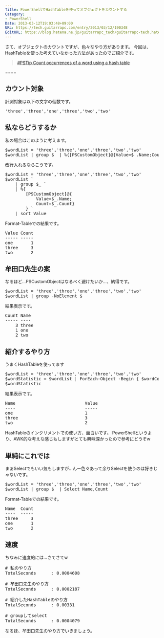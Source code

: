 ```yaml
---
Title: PowerShellでHashTableを使ってオブジェクトをカウントする
Category:
- PowerShell
Date: 2013-03-12T19:03:48+09:00
URL: https://tech.guitarrapc.com/entry/2013/03/12/190348
EditURL: https://blog.hatena.ne.jp/guitarrapc_tech/guitarrapc-tech.hatenablog.com/atom/entry/11696248318757675540
---
```


さて、オブジェクトのカウントですが、色々なやり方があります。
今回は、HashTableを使った考えていなかった方法があったのでご紹介です。

<blockquote><a href="http://www.powershellmagazine.com/2013/01/21/pstip-count-occurrences-of-a-word-using-a-hash-table/" target="_blank">#PSTip Count occurrences of a word using a hash table</a></blockquote>

====


<h2>カウント対象</h2>
計測対象は以下の文字の個数です。
<pre class="brush: powershell">
'three','three','one','three','two','two'
</pre>

<h2>私ならどうするか</h2>
私の場合はこのように考えます。
<pre class="brush: powershell">
$wordList = 'three','three','one','three','two','two'
$wordList | group $_ | %{[PSCustomObject]@{Value=$_.Name;Count=$_.Count}} | sort Value
</pre>

改行入れるならこうです。
<pre class="brush: powershell">
$wordList = 'three','three','one','three','two','two'
$wordList `
    | group $_ `
    | %{
        [PSCustomObject]@{
            Value=$_.Name;
            Count=$_.Count}
        } `
    | sort Value
</pre>

Format-Tableでの結果です。
<pre class="brush: powershell">
Value Count
----- -----
one       1
three     3
two       2
</pre>

<h2>牟田口先生の案</h2>
なるほど…PSCustomObjectはなるべく避けたいか…、納得です。
<pre class="brush: powershell">
$wordList = 'three','three','one','three','two','two'
$wordList | group -NoElement $_
</pre>

結果表示です。
<pre class="brush: powershell">
Count Name                     
----- ----                     
    3 three                    
    1 one                      
    2 two 
</pre>

<h2>紹介するやり方</h2>
うまくHashTableを使ってます
<pre class="brush: powershell">
$wordList = 'three','three','one','three','two','two'
$wordStatistic = $wordList | ForEach-Object -Begin { $wordCounts=@{} } -Process { $wordCounts.$_++ } -End { $wordCounts }
$wordStatistic
</pre>

結果表示です。
<pre class="brush: powershell">
Name                           Value                                                           
----                           -----
one                            1                                                         
three                          3
two                            2
</pre>

HashTableのインクリメントでの使い方、面白いです。
PowerShellというより、AWK的な考えな感じもしますがとても興味深かったので参考にどうぞw


<h2>単純にこれでは</h2>
まぁSelectでもいい気もしますが…んー色々あって余りSelectを使うのは好きじゃないです。
<pre class="brush: powershell">
$wordList = 'three','three','one','three','two','two'
$wordList | group $_ | Select Name,Count
</pre>

Format-Tableでの結果です。
<pre class="brush: powershell">
Name  Count
----  -----
three     3
one       1
two       2
</pre>

<h2>速度</h2>
ちなみに速度的には…さてさてw

<pre class="brush: powershell">
# 私のやり方
TotalSeconds      : 0.0004608

# 牟田口先生のやり方
TotalSeconds      : 0.0002187

# 紹介したHashTableのやり方
TotalSeconds      : 0.00331

# groupしてselect
TotalSeconds      : 0.0004079
</pre>

なるほ、牟田口先生のやり方でいきましょう。
